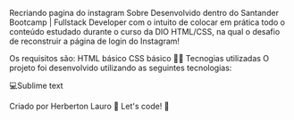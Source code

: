 Recriando pagina do instagram
Sobre
Desenvolvido dentro do Santander Bootcamp | Fullstack Developer com o intuito de colocar em prática todo o conteúdo estudado durante o curso da DIO HTML/CSS, na qual o desafio de reconstruir a página de login do Instagram!

Os requisitos são:
HTML básico
CSS básico
👨‍💻️ Tecnogias utilizadas
O projeto foi desenvolvido utilizando as seguintes tecnologias:

💻️Sublime text

Criado por Herberton Lauro
🚀 Let's code! 🚀
